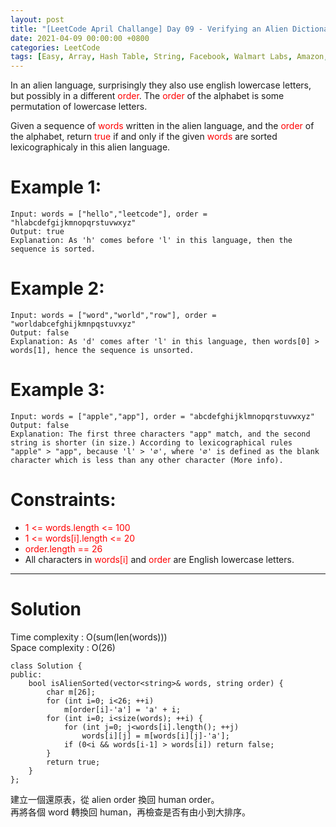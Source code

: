 ```yaml
---
layout: post
title: "[LeetCode April Challange] Day 09 - Verifying an Alien Dictionary"
date: 2021-04-09 00:00:00 +0800
categories: LeetCode
tags: [Easy, Array, Hash Table, String, Facebook, Walmart Labs, Amazon, C++]
---
```

In an alien language, surprisingly they also use english lowercase letters, but possibly in a different <font color="red">order</font>. The <font color="red">order</font> of the alphabet is some permutation of lowercase letters.

Given a sequence of <font color="red">words</font> written in the alien language, and the <font color="red">order</font> of the alphabet, return <font color="red">true</font> if and only if the given <font color="red">words</font> are sorted lexicographicaly in this alien language.

# Example 1:

    Input: words = ["hello","leetcode"], order = "hlabcdefgijkmnopqrstuvwxyz"
    Output: true
    Explanation: As 'h' comes before 'l' in this language, then the sequence is sorted.

# Example 2:

    Input: words = ["word","world","row"], order = "worldabcefghijkmnpqstuvxyz"
    Output: false
    Explanation: As 'd' comes after 'l' in this language, then words[0] > words[1], hence the sequence is unsorted.

# Example 3:

    Input: words = ["apple","app"], order = "abcdefghijklmnopqrstuvwxyz"
    Output: false
    Explanation: The first three characters "app" match, and the second string is shorter (in size.) According to lexicographical rules "apple" > "app", because 'l' > '∅', where '∅' is defined as the blank character which is less than any other character (More info).

# Constraints:

- <font color="red">1 <= words.length <= 100</font>
- <font color="red">1 <= words[i].length <= 20</font>
- <font color="red">order.length == 26</font>
- All characters in <font color="red">words[i]</font> and <font color="red">order</font> are English lowercase letters.

______________________  

# Solution  

Time complexity : O(sum(len(words)))  
Space complexity : O(26)  

    class Solution {
    public:
        bool isAlienSorted(vector<string>& words, string order) {
            char m[26];
            for (int i=0; i<26; ++i)
                m[order[i]-'a'] = 'a' + i;
            for (int i=0; i<size(words); ++i) {
                for (int j=0; j<words[i].length(); ++j)
                    words[i][j] = m[words[i][j]-'a'];
                if (0<i && words[i-1] > words[i]) return false;
            }
            return true;
        }
    };

建立一個還原表，從 alien order 換回 human order。  
再將各個 word 轉換回 human，再檢查是否有由小到大排序。  